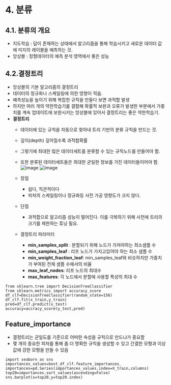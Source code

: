 # 4. 분류
## 4.1. 분류의 개요
 - 지도학습 : 답이 존재하는 상태에서 알고리즘을 통해 학습시키고 새로운 데이터 값에 미지의 레이블을 예측하는 것.
 - 앙상블 : 정형데이터의 예측 분석 영역에서 좋은 성능
 
## 4.2.결정트리
 - 앙상블의 기본 알고리즘의 결정트리
 - 데이터의 정규화나 스케일링에 의한 영향이 적음.
 - 예측성능을 높이기 위해 복잡한 규칙을 만들다 보면 과적합 발생
 - 하지만 여러 개의 약한학습기를 결합해 확률적 보완과 오류가 발생한 부분에서 가중치를 계속 업데이트에 보완시키는 앙상블에 있어서 결정트리는 좋은 약한학습기.
 - **결정트리**
   - 데이터에 있는 규칙을 자동으로 찾아내 트리 기반의 분류 규칙을 만드는 것.
   - 깊이(depth) 깊어질수록 과적합확률 
   - 그렇기에 최대한 많은 데이터세트를 분류할 수 있는 규칙노드를 만들어야 함.
   - 또한 분류된 데이터세트들은 최대한 균일한 정보를 가진 데이터들이어야 함.
   ![image](https://user-images.githubusercontent.com/49123169/73587322-e3f32980-44fd-11ea-8def-2f5b073deb2d.png)
   ![image](https://user-images.githubusercontent.com/49123169/73587332-f1101880-44fd-11ea-956b-9a62da0e2830.png)
   
   - 장점 
      - 쉽다, 직관적이다
      - 피처의 스케일링이나 정규화등 사전 가공 영향도가 크지 않다.
   - 단점 
      - 과적합으로 알고리즘 성능이 떨어진다. 이를 극복하기 위해 사전에 트리의 크기를 제한하는 튜닝 필요.
   - 결정트리 파라미터
      - **min_samples_split** : 분할되기 위해 노드가 가져야하는 최소샘플 수
      - **min_samples_leaf** : 리프 노드가 가지고있어야 하는 최소 샘플 수
      - **min_weight_fraction_leaf**: min_samples_leaf와 비슷하지만 가중치가 부여된 전체 샘플 수에서의 비율
      - **max_leaf_nodes**: 리프 노드의 최대수 
      - **max_features**: 각 노드에서 분할에 사용할 특성의 최대 수
~~~
from sklearn.tree import DecisionTreeClassifier
from sklearn.metrics import accuracy_score
df_clf=DecisionTreeClassifier(random_state=156)
df_clf.fit(x_train,y_train)
pred=df_clf.predict(x_test)
accuracy=accracy_score(y_test,pred)
~~~

## Feature_importance
 - 결정트리는 균일도를 기준으로 어떠한 속성을 규칙으로 만드냐가 중요함
 - 몇 개의 중요한 피처를 통해 좀 더 명확한 규칙을 생성할 수 있고 간결한 모형과 이상값에 강한 모형을 만들 수 있음

~~~
import seaborn as sns
importances_values=best_df_clf.feature_importances_
importances=pd.Series(importances_values,index=X_train,columns)
top20=importances.sort_values(ascending=False)
sns.barplot(x=top20,y=top20.index)
~~~
